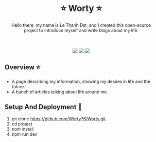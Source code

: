 <p align="center">
  <h1 align="center">⭐️ Worty ⭐️</h1>

  <p align="center">
  Hello there, my name is Le Thanh Dat, and I created this open-source project to introduce myself and write blogs about my life.
  <br/>
  <br/> 
    <br/>
    <br/>
    <img src="https://img.shields.io/badge/-Typescript-05122A?style=flat&logo=typescript"/>
    <img src="https://img.shields.io/badge/-React%20JS%20-05122A?style=flat&logo=react"/>
    <img src="https://img.shields.io/badge/-Tailwind%20CSS-05122A?style=flat&logo=tailwindcss"/>
  <br/>
</p>

## Overview ⭐️

- A page describing my information, showing my desires in life and the future.
- A bunch of articles talking about life around me.

## Setup And Deployment 🔧

1. git clone https://github.com/Worty76/Worty.git
2. cd project
3. npm install
4. npm run dev
